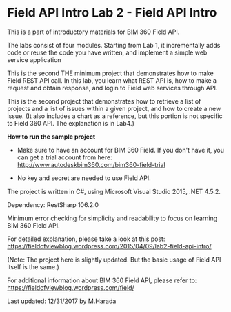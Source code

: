 # Field API Intro Lab 2 - Field API Intro

This is a part of introductory materials for BIM 360 Field API.

The labs consist of four modules. Starting from Lab 1, it incrementally 
adds code or reuse the code you have written, and implement a simple web service application  

This is the second THE minimum project that demonstrates how to make Field REST API call. In this lab, you learn what REST API is, 
how to make a request and obtain response, and login to Field web services through API. 

This is the second project that demonstrates how to retrieve a list of projects and a list of issues within a given project, 
and how to create a new issue. (It also includes a chart as a reference, but this portion is not specific to Field 360 API. 
The explanation is in Lab4.)

**How to run the sample project**

* Make sure to have an account for BIM 360 Field. If you don't have it, you can get a trial account from here: 
http://www.autodeskbim360.com/bim360-field-trial

* No key and secret are needed to use Field API. 

The project is written in C#, using Microsoft Visual Studio 2015, .NET 4.5.2.

Dependency: RestSharp 106.2.0 

Minimum error checking for simplicity and readability to focus on learning BIM 360 Field API. 

For detailed explanation, please take a look at this post: 
https://fieldofviewblog.wordpress.com/2015/04/09/lab2-field-api-intro/

(Note: The project here is slightly updated. But the basic usage of Field API itself is the same.) 

For additional information about BIM 360 Field API, please refer to:
https://fieldofviewblog.wordpress.com/field/

Last updated: 12/31/2017 by M.Harada
